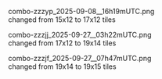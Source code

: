 combo-zzzyp_2025-09-08__16h19mUTC.png<br>
    changed from 15x12 to 17x12 tiles

combo-zzzjj_2025-09-27__03h22mUTC.png<br>
    changed from 17x12 to 19x14 tiles

combo-zzzjf_2025-09-27__07h47mUTC.png<br>
    changed from 19x14 to 19x15 tiles
